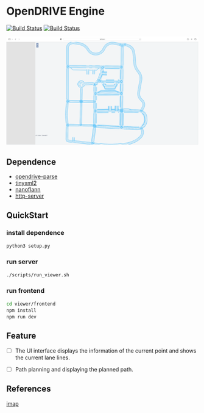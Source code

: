 # OpenDRIVE Engine

[![Build Status](https://github.com/minhanghuang/opendrive-engine/actions/workflows/ubuntu-build.yaml/badge.svg?branch=dev)](https://github.com/minhanghuang/opendrive-engine/actions/workflows/ubuntu-build.yaml)
[![Build Status](https://github.com/minhanghuang/opendrive-engine/actions/workflows/macos-build.yaml/badge.svg?branch=dev)](https://github.com/minhanghuang/opendrive-engine/actions/workflows/macos-build.yaml)

![opendrive-engine](./docs/images/opendrive-engine.png)

## Dependence

- [opendrive-parse](https://github.com/minhanghuang/opendrive-cpp)
- [tinyxml2](https://github.com/leethomason/tinyxml2)
- [nanoflann](https://github.com/jlblancoc/nanoflann)
- [http-server](https://github.com/minhanghuang/cyclone)

## QuickStart

### install dependence

```bash
python3 setup.py
```

### run server

```bash
./scripts/run_viewer.sh
```

### run frontend

```bash
cd viewer/frontend
npm install
npm run dev
```

## Feature

- [ ] The UI interface displays the information of the current point and shows the current lane lines.

- [ ] Path planning and displaying the planned path.

## References

[imap](https://github.com/daohu527/imap)
